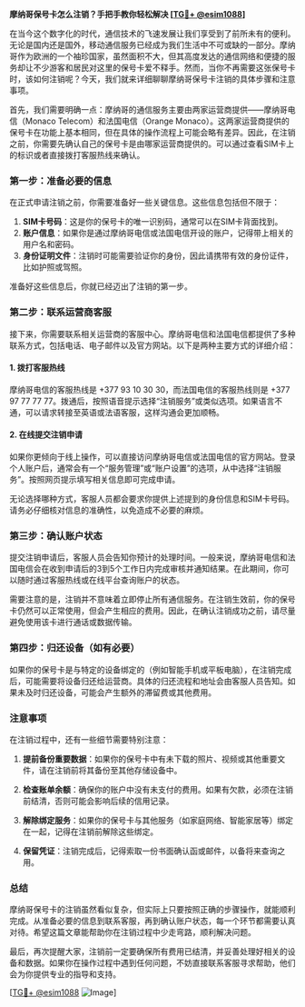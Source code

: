 **摩纳哥保号卡怎么注销？手把手教你轻松解决 [[TG💪+ @esim1088](https://t.me/s/esim1088)]**

在当今这个数字化的时代，通信技术的飞速发展让我们享受到了前所未有的便利。无论是国内还是国外，移动通信服务已经成为我们生活中不可或缺的一部分。摩纳哥作为欧洲的一个袖珍国家，虽然面积不大，但其高度发达的通信网络和便捷的服务却让不少游客和居民对这里的保号卡爱不释手。然而，当你不再需要这张保号卡时，该如何注销呢？今天，我们就来详细聊聊摩纳哥保号卡注销的具体步骤和注意事项。

首先，我们需要明确一点：摩纳哥的通信服务主要由两家运营商提供——摩纳哥电信（Monaco Telecom）和法国电信（Orange Monaco）。这两家运营商提供的保号卡在功能上基本相同，但在具体的操作流程上可能会略有差异。因此，在注销之前，你需要先确认自己的保号卡是由哪家运营商提供的。可以通过查看SIM卡上的标识或者直接拨打客服热线来确认。

### 第一步：准备必要的信息

在正式申请注销之前，你需要准备好一些关键信息。这些信息包括但不限于：

1. **SIM卡号码**：这是你的保号卡的唯一识别码，通常可以在SIM卡背面找到。
2. **账户信息**：如果你是通过摩纳哥电信或法国电信开设的账户，记得带上相关的用户名和密码。
3. **身份证明文件**：注销时可能需要验证你的身份，因此请携带有效的身份证件，比如护照或驾照。

准备好这些信息后，你就已经迈出了注销的第一步。

### 第二步：联系运营商客服

接下来，你需要联系相关运营商的客服中心。摩纳哥电信和法国电信都提供了多种联系方式，包括电话、电子邮件以及官方网站。以下是两种主要方式的详细介绍：

#### 1. 拨打客服热线

摩纳哥电信的客服热线是 +377 93 10 30 30，而法国电信的客服热线则是 +377 97 77 77 77。拨通后，按照语音提示选择“注销服务”或类似选项。如果语言不通，可以请求转接至英语或法语客服，这样沟通会更加顺畅。

#### 2. 在线提交注销申请

如果你更倾向于线上操作，可以直接访问摩纳哥电信或法国电信的官方网站。登录个人账户后，通常会有一个“服务管理”或“账户设置”的选项，从中选择“注销服务”。按照网页提示填写相关信息即可完成申请。

无论选择哪种方式，客服人员都会要求你提供上述提到的身份信息和SIM卡号码。请务必仔细核对信息的准确性，以免造成不必要的麻烦。

### 第三步：确认账户状态

提交注销申请后，客服人员会告知你预计的处理时间。一般来说，摩纳哥电信和法国电信会在收到申请后的3到5个工作日内完成审核并通知结果。在此期间，你可以随时通过客服热线或在线平台查询账户的状态。

需要注意的是，注销并不意味着立即停止所有通信服务。在注销生效前，你的保号卡仍然可以正常使用，但会产生相应的费用。因此，在确认注销成功之前，请尽量避免使用该卡进行通话或数据传输。

### 第四步：归还设备（如有必要）

如果你的保号卡是与特定的设备绑定的（例如智能手机或平板电脑），在注销完成后，可能需要将设备归还给运营商。具体的归还流程和地址会由客服人员告知。如果未及时归还设备，可能会产生额外的滞留费或其他费用。

### 注意事项

在注销过程中，还有一些细节需要特别注意：

1. **提前备份重要数据**：如果你的保号卡中有未下载的照片、视频或其他重要文件，请在注销前将其备份至其他存储设备中。
   
2. **检查账单余额**：确保你的账户中没有未支付的费用。如果有欠款，必须在注销前结清，否则可能会影响后续的信用记录。

3. **解除绑定服务**：如果你的保号卡与其他服务（如家庭网络、智能家居等）绑定在一起，记得在注销前解除这些绑定。

4. **保留凭证**：注销完成后，记得索取一份书面确认函或邮件，以备将来查询之用。

### 总结

摩纳哥保号卡的注销虽然看似复杂，但实际上只要按照正确的步骤操作，就能顺利完成。从准备必要的信息到联系客服，再到确认账户状态，每一个环节都需要认真对待。希望这篇文章能帮助你在注销过程中少走弯路，顺利解决问题。

最后，再次提醒大家，注销前一定要确保所有费用已结清，并妥善处理好相关的设备和数据。如果你在操作过程中遇到任何问题，不妨直接联系客服寻求帮助，他们会为你提供专业的指导和支持。

[[TG💪+ @esim1088](https://t.me/s/esim1088) ![Image](https://i.postimg.cc/4NQfJmqS/Snipaste-2025-05-13-00-14-12.png)]